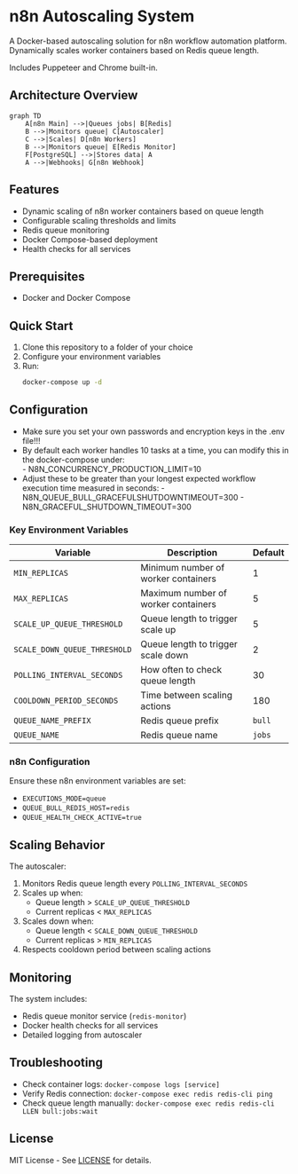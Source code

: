 # n8n Autoscaling System

A Docker-based autoscaling solution for n8n workflow automation platform. Dynamically scales worker containers based on Redis queue length.

Includes Puppeteer and Chrome built-in.  

## Architecture Overview

```mermaid
graph TD
    A[n8n Main] -->|Queues jobs| B[Redis]
    B -->|Monitors queue| C[Autoscaler]
    C -->|Scales| D[n8n Workers]
    B -->|Monitors queue| E[Redis Monitor]
    F[PostgreSQL] -->|Stores data| A
    A -->|Webhooks| G[n8n Webhook]
```

## Features

- Dynamic scaling of n8n worker containers based on queue length
- Configurable scaling thresholds and limits
- Redis queue monitoring
- Docker Compose-based deployment
- Health checks for all services

## Prerequisites

- Docker and Docker Compose

## Quick Start

1. Clone this repository to a folder of your choice
2. Configure your environment variables
3. Run:
   ```bash
   docker-compose up -d
   ```

## Configuration

- Make sure you set your own passwords and encryption keys in the .env file!!!
- By default each worker handles 10 tasks at a time, you can modify this in the docker-compose under:      
      - N8N_CONCURRENCY_PRODUCTION_LIMIT=10
- Adjust these to be greater than your longest expected workflow execution time measured in seconds:
      - N8N_QUEUE_BULL_GRACEFULSHUTDOWNTIMEOUT=300
      - N8N_GRACEFUL_SHUTDOWN_TIMEOUT=300

### Key Environment Variables

| Variable | Description | Default |
|----------|-------------|---------|
| `MIN_REPLICAS` | Minimum number of worker containers | 1 |
| `MAX_REPLICAS` | Maximum number of worker containers | 5 |
| `SCALE_UP_QUEUE_THRESHOLD` | Queue length to trigger scale up | 5 |
| `SCALE_DOWN_QUEUE_THRESHOLD` | Queue length to trigger scale down | 2 |
| `POLLING_INTERVAL_SECONDS` | How often to check queue length | 30 |
| `COOLDOWN_PERIOD_SECONDS` | Time between scaling actions | 180 |
| `QUEUE_NAME_PREFIX` | Redis queue prefix | `bull` |
| `QUEUE_NAME` | Redis queue name | `jobs` |

### n8n Configuration

Ensure these n8n environment variables are set:
- `EXECUTIONS_MODE=queue`
- `QUEUE_BULL_REDIS_HOST=redis`
- `QUEUE_HEALTH_CHECK_ACTIVE=true`

## Scaling Behavior

The autoscaler:
1. Monitors Redis queue length every `POLLING_INTERVAL_SECONDS`
2. Scales up when:
   - Queue length > `SCALE_UP_QUEUE_THRESHOLD`
   - Current replicas < `MAX_REPLICAS`
3. Scales down when:
   - Queue length < `SCALE_DOWN_QUEUE_THRESHOLD`
   - Current replicas > `MIN_REPLICAS`
4. Respects cooldown period between scaling actions

## Monitoring

The system includes:
- Redis queue monitor service (`redis-monitor`)
- Docker health checks for all services
- Detailed logging from autoscaler

## Troubleshooting

- Check container logs: `docker-compose logs [service]`
- Verify Redis connection: `docker-compose exec redis redis-cli ping`
- Check queue length manually: `docker-compose exec redis redis-cli LLEN bull:jobs:wait`

## License

MIT License - See [LICENSE](LICENSE) for details.
